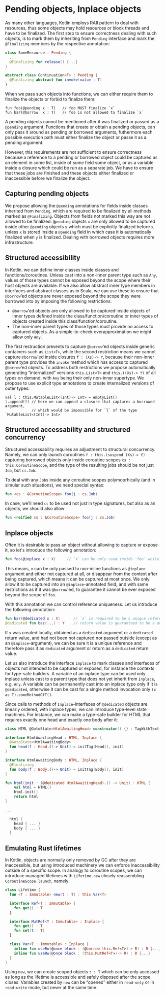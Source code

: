 Pending objects, Inplace objects
================================

As many other languages, Kotlin employs RAII pattern to deal with resources, thus some objects may hold resources or block threads and have to be finalized. The first step to ensure correctness dealing with such objects, is to mark them by inheriting from `Pending` interface and mark the `@Finalizing` members by the respective annotation:
```kotlin
class SomeResource : Pending {
  ...
  @Finalizing fun release() {...}
}

abstract class Continuation<T> : Pending {
  @Finalizing abstract fun invoke(value : T)
}
```

When we pass such objects into functions, we can either require them to finalize the objects or forbid to finalize them:
```
fun foo(@pending x : T)   // foo MUST finalize `x`
fun bar(@borrow  x : T)   // foo is not allowed to finalize `x`
```

A pending objects cannot be mentioned after it was finalized or passed as a `@pending` argument. Functions that create or obtain a pending objects, can only pass it around as pending or borrowed arguments, futhermore each possible execution path must either finalize the object or passe it as a pending argument.

However, this requirements are not sufficient to ensure correctness because a reference to a pending or borrowed object could be captured as an element in some list, inside of some field some object, or as a variable inside a closure which could be run as a separate job. We have to ensure that these jobs are finished and these objects either finalized or inaccessible before we finalize the object.

Capturing pending objects
-------------------------

We propose allowing the `@pending` annotations for fields inside classes inherited from `Pending`, which are required to be finalized by all methods marked as `@Finalizing`. Objects from fields not marked this way are not allowed to be finalized. `@pending` objects `x` are only allowed to be captured inside other `@pending` objects `y` which must be explicitly finalized before `x`, unless `x` is stored inside a `@pending` field in which case it is automatically finalized when `y` is finalized. Dealing with borrowed objects requires more infrastructure.

Structured accessibility
------------------------

In Kotlin, we can define inner classes inside classes and functions/coroutines. Unless cast into a non-inner parent type such as `Any`, values of those types cannot be exposed beyond the scope where their host objects are available. If we also allow abstract inner type members in interfaces and abstract classes as in Scala, we can use these to ensure that `@borrow`'ed objects are never exposed beyond the scope they were borrowed into by imposing the following restrictions:
- `@borrow`'ed objects are only allowed to be captured inside objects of inner types defined inside the class/function/coroutine or inner types of objects created inside this class/function/coroutine.
- The non-inner parent types of those types must provide no access to captured objects. As a simple-to-check overapproximation we might allow only `Any`.

The first restruction prevents to capture `@borrow`'ed objects inside generic containers such as `List<T>`, while the second restriction means we cannot capture `@borrow`'ed inside closures `f : (Xs)-> Y`, because their non-inner parent type provides the `invoke` method which has access to captured `@borrow`'ed objects. To address both restrictions we propose automatically generating “internalized” versions `this.List<T>` and `this.((Xs)-> Y)` of all types on demand, with `Any` being their only non-inner supertype. We propose to use explicit type annotations to create internalized versions of outer types:
```
val l : this.MutableList<(Int)-> Int> = emptyList()
l.append(f) // here we can append a closure that captures a borrowed argument,
            // which would be impossible for `l` of the type `MutableList<(Int)-> Int>`
```

Structured accessability and structured concurrency
---------------------------------------------------

Structured accessability requires an adjustment to structural concurrency. Namely, we can only launch coroutines `f : this.(suspend (Xs)-> Y)` capturing borrowed objects only inside coroutine scopes `cs : this.CoroutineScope`, and the type of the resulting jobs should be not just `Job`, but `cs.Job`.

To deal with any `Job`s inside any coroutine scopes polymoprhically (and in simular such situations), we need special syntax:
```kotlin
fun <cs : &CoroutineScope> foo(j : cs.Job)
```
In case, we'll need `cs` to be used not just in type signatures, but also as an objects, we should also allow
```kotlin
fun <reified cs : &CoroutineScope> foo(j : cs.Job)
```

Inplace objects
---------------

Often it is desirable to pass an object without allowing to capture or expose it, so let's introduce the following annotation:
```kotlin
fun foo(@inplace x : X)     // `x` can be only used inside `foo` while `foo` is executed
```

This means, `x` can be only passed to non-inline functions as `@inplace` argument and either not captured at all, or disappear from the context after being captured, which means it can be captured at most once. We only allow it to be captured into an `@inplace`-annotated field, and with same restrictions as if it was `@borrow`'ed, to guarantee it cannot be ever exposed beyond the scope of `foo`.

With this annotation we can control reference uniqueness. Let us introduce the following annotation: 
```kotlin
fun bar(@dedicated x : X)      // `x` is required to be a unique reference to the object it refers to
@dedicated fun baz(...) : Y    // return value is guaranteed to be a unique reference
```

If `x` was created locally, obtained as a `dedicated` argument or a `dedicated` return value, and had not been not captured nor passed outside (except as an `@inplace`-argument), we can be sure it is a unique reference and therefore pass it as `dedicated` argument or return as a `dedicated` return value.

Let us also introduce the interface `Inplace` to mark classes and interfaces of objects not intended to be captured or exposed, for instance the contexts for type-safe builders. A variable of an inplace type can be used only inplace unless cast to a parent type that does not yet inherit from `Inplace`, e.g. `Any`. A variable can be permanently cast into an inplace type only if it is `@dedicated`, otherwise it can be cast for a single method invocation only `(x as T).someMethodOfT()`.

Since calls to methods of `Inplace`-interfaces of `@dedicated` objects are linearly ordered, with inplace types, we can introduce type-level state machines. For instance, we can make a type-safe builder for HTML that requires exactly one head and exactly one body after it:
```kotlin
class HTML @GotoState<HtmlAwaitingHead> constructor() {} : TagWithText("html") {}

interface HtmlAwaitingHead : HTML, Inplace {
  @GotoState<HtmlAwaitingBody>
  fun head(f : Head.()-> Unit) = initTag(Head(), init)
}

interface HtmlAwaitingBody : HTML, Inplace {
  @Finalizing
  fun body(f : Body.()-> Unit) = initTag(Body(), init)
}

fun html(init : (@dedicated HtmlAwaitingHead).() -> Unit) : HTML {
    val html = HTML()
    html.init()
    return html
}

...

  html {
    head { ... }
    body { ... }
  }
```

Emulating Rust lifetimes
------------------------

In Kotlin, objects are normally only removed by GC after they are inaccessible, but using introduced machinery we can enforce inaccessibility outside of a specific scope. In analogy to coroutine scopes, we can introduce managed lifetimes with `Lifetime.new` closely reassembling `CoroutineScope.launch`, namely
```kotlin
class Lifetime {
  fun <T : Immutable> new(t : T) : this.Var<T>

  interface Ref<T : Immutable> {
    fun get() : T
  }

  interface MutRef<T : Immutable> : Inplace {
    fun get() : T
    fun set(t : T)
  }

  class Var<T : Immutable> : Inplace {
    inline fun useRo(@once block : (@borrow this.Ref<T>)-> R) : R {...}
    inline fun useRw(@once block : (this.MutRef<T>)-> R) : R {...}
  }
}
```

Using `new`, we can create scoped objects `t : T` which can be only accessed as long as the lifetime is accessible and safely disposed after the scope closes. Variables created by `new` can be “opened” either in `read-only` or in `read-write` mode, but never at the same time.
